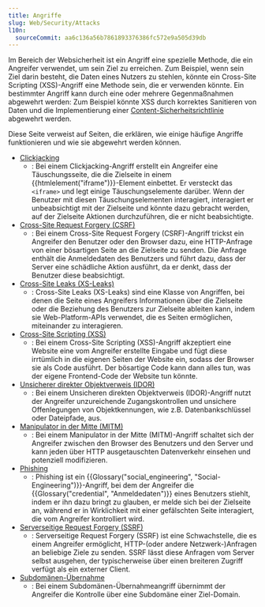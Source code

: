 ```yaml
---
title: Angriffe
slug: Web/Security/Attacks
l10n:
  sourceCommit: aa6c136a56b7861893376386fc572e9a505d39db
---
```


Im Bereich der Websicherheit ist ein Angriff eine spezielle Methode, die ein Angreifer verwendet, um sein Ziel zu erreichen. Zum Beispiel, wenn sein Ziel darin besteht, die Daten eines Nutzers zu stehlen, könnte ein Cross-Site Scripting (XSS)-Angriff eine Methode sein, die er verwenden könnte. Ein bestimmter Angriff kann durch eine oder mehrere Gegenmaßnahmen abgewehrt werden: Zum Beispiel könnte XSS durch korrektes Sanitieren von Daten und die Implementierung einer [Content-Sicherheitsrichtlinie](/de/docs/Web/HTTP/Guides/CSP) abgewehrt werden.

Diese Seite verweist auf Seiten, die erklären, wie einige häufige Angriffe funktionieren und wie sie abgewehrt werden können.

- [Clickjacking](/de/docs/Web/Security/Attacks/Clickjacking)
  - : Bei einem Clickjacking-Angriff erstellt ein Angreifer eine Täuschungsseite, die die Zielseite in einem {{htmlelement("iframe")}}-Element einbettet. Er versteckt das `<iframe>` und legt einige Täuschungselemente darüber. Wenn der Benutzer mit diesen Täuschungselementen interagiert, interagiert er unbeabsichtigt mit der Zielseite und könnte dazu gebracht werden, auf der Zielseite Aktionen durchzuführen, die er nicht beabsichtigte.
- [Cross-Site Request Forgery (CSRF)](/de/docs/Web/Security/Attacks/CSRF)
  - : Bei einem Cross-Site Request Forgery (CSRF)-Angriff trickst ein Angreifer den Benutzer oder den Browser dazu, eine HTTP-Anfrage von einer bösartigen Seite an die Zielseite zu senden. Die Anfrage enthält die Anmeldedaten des Benutzers und führt dazu, dass der Server eine schädliche Aktion ausführt, da er denkt, dass der Benutzer diese beabsichtigt.
- [Cross-Site Leaks (XS-Leaks)](/de/docs/Web/Security/Attacks/XS-Leaks)
  - : Cross-Site Leaks (XS-Leaks) sind eine Klasse von Angriffen, bei denen die Seite eines Angreifers Informationen über die Zielseite oder die Beziehung des Benutzers zur Zielseite ableiten kann, indem sie Web-Platform-APIs verwendet, die es Seiten ermöglichen, miteinander zu interagieren.
- [Cross-Site Scripting (XSS)](/de/docs/Web/Security/Attacks/XSS)
  - : Bei einem Cross-Site Scripting (XSS)-Angriff akzeptiert eine Website eine vom Angreifer erstellte Eingabe und fügt diese irrtümlich in die eigenen Seiten der Website ein, sodass der Browser sie als Code ausführt. Der bösartige Code kann dann alles tun, was der eigene Frontend-Code der Website tun könnte.
- [Unsicherer direkter Objektverweis (IDOR)](/de/docs/Web/Security/Attacks/IDOR)
  - : Bei einem Unsicheren direkten Objektverweis (IDOR)-Angriff nutzt der Angreifer unzureichende Zugangskontrollen und unsichere Offenlegungen von Objektkennungen, wie z.B. Datenbankschlüssel oder Dateipfade, aus.
- [Manipulator in der Mitte (MITM)](/de/docs/Web/Security/Attacks/MITM)
  - : Bei einem Manipulator in der Mitte (MITM)-Angriff schaltet sich der Angreifer zwischen den Browser des Benutzers und den Server und kann jeden über HTTP ausgetauschten Datenverkehr einsehen und potenziell modifizieren.
- [Phishing](/de/docs/Web/Security/Attacks/Phishing)
  - : Phishing ist ein {{Glossary("social_engineering", "Social-Engineering")}}-Angriff, bei dem der Angreifer die {{Glossary("credential", "Anmeldedaten")}} eines Benutzers stiehlt, indem er ihn dazu bringt zu glauben, er melde sich bei der Zielseite an, während er in Wirklichkeit mit einer gefälschten Seite interagiert, die vom Angreifer kontrolliert wird.
- [Serverseitige Request Forgery (SSRF)](/de/docs/Web/Security/Attacks/SSRF)
  - : Serverseitige Request Forgery (SSRF) ist eine Schwachstelle, die es einem Angreifer ermöglicht, HTTP-(oder andere Netzwerk-)Anfragen an beliebige Ziele zu senden. SSRF lässt diese Anfragen vom Server selbst ausgehen, der typischerweise über einen breiteren Zugriff verfügt als ein externer Client.
- [Subdomänen-Übernahme](/de/docs/Web/Security/Attacks/Subdomain_takeover)
  - : Bei einem Subdomänen-Übernahmeangriff übernimmt der Angreifer die Kontrolle über eine Subdomäne einer Ziel-Domain.
